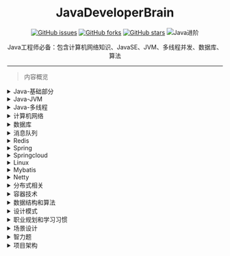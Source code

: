 <h1 align="center">JavaDeveloperBrain</h1>

<div align="center">

[![GitHub issues](https://img.shields.io/github/issues/Swayingleaves/JavaDeveloperBrain?style=for-the-badge)](https://github.com/Swayingleaves/JavaDeveloperBrain/issues)
[![GitHub forks](https://img.shields.io/github/forks/Swayingleaves/JavaDeveloperBrain?style=for-the-badge)](https://github.com/Swayingleaves/JavaDeveloperBrain/network)
[![GitHub stars](https://img.shields.io/github/stars/Swayingleaves/JavaDeveloperBrain?style=for-the-badge)](https://github.com/Swayingleaves/JavaDeveloperBrain/stargazers)
![Java进阶](https://img.shields.io/badge/Java-%E8%BF%9B%E9%98%B6-brightgreen?style=for-the-badge)

</div>

<p align="center">Java工程师必备：包含计算机网络知识、JavaSE、JVM、多线程并发、数据库、算法</p>

---

> 内容概览

<details>
<summary><a>Java-基础部分</a></summary>

 - [基本类型]()
 - [包装类型]()
 - [关键字]()
 - [object]()
 - [string]()
 - [数组]()
 - [继承]()
 - [反射]()
 - [异常]()
 - [泛型]()
 - [容器]()
 - [Java-IO]()
 - [Java长期支持版本新特性]() 
</details>

<details>
<summary><a>Java-JVM</a></summary>

 - [运行时数据区]()
 - [垃圾回收]()
 - [内存分配与回收]()
 - [类加载机制]()
 - [jvm调优]()
</details>

<details>
    <summary><a>Java-多线程</a></summary>

- [线程]()
- [volatile]()
- [锁机制]()
- [线程池]()
- [CAS]()
- [AQS]()
- [ThreadLocal]()
</details>

<details>
    <summary><a>计算机网络</a></summary>

- [网络协议分层](https://github.com/Swayingleaves/JavaDeveloperBrain/blob/master/%E8%AE%A1%E7%AE%97%E6%9C%BA%E7%BD%91%E7%BB%9C/%E7%BD%91%E7%BB%9C%E5%8D%8F%E8%AE%AE%E5%88%86%E5%B1%82.md)
- [TCP/IP]()
- [HTTP]()
- [cookie]()
- [session]()
- [JWT]()
- [跨域]()
- [在浏览器中输入ur|地址->>显示主页的过程]()
- [实现一个长URL转短URL]()
- [进制]()
- [网络攻击行为]()
- [CDN]()
- [有哪些编码格式(GBK,UTF-8,ISO-),有没有想过为什么会有这么多的编码格式]()
- [QPS和TPS的区别]()
</details>

<details>
    <summary><a>数据库</a></summary>

- [MySQL]()
- [MongoDB]()
- [HBASE]()
- [Elasticsearch]()
</details>

<details>
    <summary><a>消息队列</a></summary>

- [为什么使用消息队列]()
- [常见的消息队列]()
    - [Redis]()
    - [RabbitMQ]()
    - [RocketMQ]()
    - [Kafka]()
    - [Zookeeper]()
    - [pulsar]()
- [常见面试题]()
</details>

<details>
    <summary><a>Redis</a></summary>

- [特点]()
- [Redis为什么这么快]()
- [常见使用场景]()
- [数据类型]()
- [内存回收策略]()
- [持久化方式]()
- [Redis中的事务]()
- [常问故障场景]()
- [集群]()
</details>

<details>
    <summary><a>Spring</a></summary>

- [Spring]()
- [SpringMVC]()
- [SpringBoot]()
</details>

<details>
    <summary><a>Springcloud</a></summary>

- [SpringCloud]()
    - [eureka]()
    - [ribbon]()
    - [feign]()
    - [hystrix]()
    - [zuul]()
    - [SpringCloudConfig]()
- [SpringCloudAlibaba]()
</details>

<details>
    <summary><a>Linux</a></summary>

- [文件和目录的操作]()
- [查看文件]()
- [管理用户]()
- [进程管理]()
- [打包和压缩文件]()
- [grep+正则表达式]()
- [Vi编辑器]()
- [权限管理]()
- [网络管理]()
- [cpu 100%怎么排查]()
</details>

<details>
    <summary><a>Mybatis</a></summary>

- [什么是mybatis]()
- [JDBC执行六步走]()
- [mybatis执行8步]()
- [MyBatis整体架构]()
- [mybatis缓存]()
</details>

<details>
    <summary><a>Netty</a></summary>

- [I0模型]()
- [重要的组件]()
- [netty的使用示例]()
- [TCP粘包/拆包问题]()
- [解编码技术]()
- [高性能的原因]()
</details>

<details>
    <summary><a>分布式相关</a></summary>

- [分布式锁]()
- [分布式事务]()
- [CAP理论]()
- [BASE]()
- [一致性算法]()
</details>

<details>
    <summary><a>容器技术</a></summary>

- [docker]()
</details>

<details>
    <summary><a>数据结构和算法</a></summary>

- [排序]()
- [树相关]()
- [BFS]()
- [DFS]()
- [回溯算法]()
- [二分法]()
- [贪心算法]()
- [动态规划]()
- [分治思想]()
</details>

<details>
    <summary><a>设计模式</a></summary>

- [简单工厂模式]()
- [工厂模式]()
- [抽象工厂模式]()
- [单例模式]()
- [建造者模式]()
- [原型模式]()
- [适配器模式]()
- [装饰器模式]()
- [代理模式]()
- [外观模式]()
- [桥接模式]()
- [组合模式]()
- [享元模式]()
- [策略模式]()
- [模板方法模式]()
- [观察者模式]()
- [迭代子模式]()
- [责任链模式]()
- [备忘录模式]()
- [状态模式]()
- [访问者模式]()
- [中介者模式]()
- [解释器模式]()
</details>

<details>
    <summary><a>职业规划和学习习惯</a></summary>

- [项目中遇到的问题]()
- [职业规划]()
- [平时规则]()
</details>

<details>
    <summary><a>场景设计</a></summary>

- [有A、B两个大文件，每个文件几十G,而内存只有4G,其中A文件存放学号+姓名，而B文件存放学号+分数，要求生成文件C，存放姓名和分数。怎么实现?]()
- [秒杀系统怎么设计]()
- [唯一ID设计]()
- [产品上线出问题怎么定位错误]()
- [大量并发查询用户商品信息，MySQL压力大查询慢，保证速度怎么优化方案]()
- [海量日志数据，提取出某日访问百度次数最多的那个IP。给定a、b两个文件，各存放50亿个url,每个url各 占64字节，内存限制是4G,让你找出a、b文件共同的url?]()
- [一般内存不足而需要分析的数据又很大的问题都可以使用分治的思想，将数据hash(x)%1000分为小文件再分别加载小文件到内存中处理即可]()
</details>

<details>
    <summary><a>智力题</a></summary>

- [100只试管里有-只是有毒的，现在有10个小白鼠，如何最快速地判断出那只试管有毒]()
- [共1000瓶药水，其中I瓶有毒药。已知小白鼠喝毒药一天内死若想在一天内找到毒药，最少需要几只小白鼠?]()
- [只有两个无刻度的水桶，-个可以装6L水，-一个可以装5L水，如何在桶里装入3L的水]()
- [25匹马，5个赛道， 每次只能同时有5匹马跑，最少比赛几次选出前三名?家里有两个孩子,一个是女孩，另一个也是女孩的概率是多少?]()
- [烧一根不均匀的绳，从头烧到尾总共需要1个小时。现在有若干条材质相同的绳子，问如何用烧绳的方法来计时一个小时十五分钟呢?]()
- [共12个一样的小球，其中只有一个重量与其它不一一样(未知轻重)，给你一个天平，找出那个不同重量的球?]()
- [有10瓶药，每瓶有10粒药，其中有一瓶是变质的。好药每颗重1克，变质的药每颗比好药重0.1克。问怎样用天秤称一次找出变质的那瓶药？]()
- [你有两个罐子，50个红色弹球，50个蓝色弹球，如何将这100个球放入到两个罐子，随机选出一个罐子取出的球为红球的概率最大?]()
- [抢30是双人游戏，游戏规则是:第一个人喊"1"或"2"，第二个人要接着往下喊一个或两个数，然后再轮到第一个人。 两人轮流进行下去。最后喊30的人获胜。问喊数字的最佳策略。]()
- [某人进行10次打靶，每次打靶可能的得分为0到10分，10次打靶共得90分的可能性有多少种]()
</details>

<details>
    <summary><a>项目架构</a></summary>
</details>

